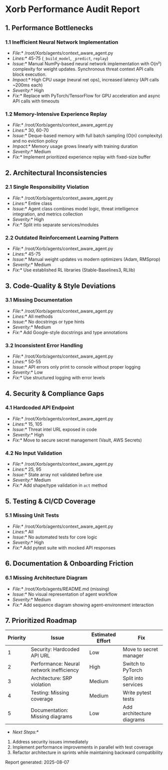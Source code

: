 # Xorb Performance Audit Report

##  1. Performance Bottlenecks

###  1.1 Inefficient Neural Network Implementation
- *File:** /root/Xorb/agents/context_aware_agent.py
- *Lines:** 45-75 (`_build_model`, `_predict`, `replay`)
- *Issue:** Manual NumPy-based neural network implementation with O(n²) complexity for weight updates. Synchronous threat context API calls block execution.
- *Impact:** High CPU usage (neural net ops), increased latency (API calls ~200ms each)
- *Severity:** High
- *Fix:** Replace with PyTorch/TensorFlow for GPU acceleration and async API calls with timeouts

###  1.2 Memory-Intensive Experience Replay
- *File:** /root/Xorb/agents/context_aware_agent.py
- *Lines:** 30, 60-70
- *Issue:** Deque-based memory with full batch sampling (O(n) complexity) and no eviction policy
- *Impact:** Memory usage grows linearly with training duration
- *Severity:** Medium
- *Fix:** Implement prioritized experience replay with fixed-size buffer

##  2. Architectural Inconsistencies

###  2.1 Single Responsibility Violation
- *File:** /root/Xorb/agents/context_aware_agent.py
- *Lines:** Entire class
- *Issue:** Agent class combines model logic, threat intelligence integration, and metrics collection
- *Severity:** High
- *Fix:** Split into separate services/modules

###  2.2 Outdated Reinforcement Learning Pattern
- *File:** /root/Xorb/agents/context_aware_agent.py
- *Lines:** 45-75
- *Issue:** Manual weight updates vs modern optimizers (Adam, RMSprop)
- *Severity:** Medium
- *Fix:** Use established RL libraries (Stable-Baselines3, RLlib)

##  3. Code-Quality & Style Deviations

###  3.1 Missing Documentation
- *File:** /root/Xorb/agents/context_aware_agent.py
- *Lines:** All methods
- *Issue:** No docstrings or type hints
- *Severity:** Medium
- *Fix:** Add Google-style docstrings and type annotations

###  3.2 Inconsistent Error Handling
- *File:** /root/Xorb/agents/context_aware_agent.py
- *Lines:** 50-55
- *Issue:** API errors only print to console without proper logging
- *Severity:** Low
- *Fix:** Use structured logging with error levels

##  4. Security & Compliance Gaps

###  4.1 Hardcoded API Endpoint
- *File:** /root/Xorb/agents/context_aware_agent.py
- *Lines:** 15, 105
- *Issue:** Threat intel URL exposed in code
- *Severity:** High
- *Fix:** Move to secure secret management (Vault, AWS Secrets)

###  4.2 No Input Validation
- *File:** /root/Xorb/agents/context_aware_agent.py
- *Lines:** 25, 95
- *Issue:** State array not validated before use
- *Severity:** Medium
- *Fix:** Add shape/type validation in `act` method

##  5. Testing & CI/CD Coverage

###  5.1 Missing Unit Tests
- *File:** /root/Xorb/agents/context_aware_agent.py
- *Lines:** All
- *Issue:** No automated tests for core logic
- *Severity:** High
- *Fix:** Add pytest suite with mocked API responses

##  6. Documentation & Onboarding Friction

###  6.1 Missing Architecture Diagram
- *File:** /root/Xorb/agents/README.md (missing)
- *Issue:** No visual representation of agent workflow
- *Severity:** Medium
- *Fix:** Add sequence diagram showing agent-environment interaction

##  7. Prioritized Roadmap

| Priority | Issue | Estimated Effort | Fix |
|---------|-------|------------------|-----|
| 1 | Security: Hardcoded API URL | Low | Move to secret manager |
| 2 | Performance: Neural network inefficiency | High | Switch to PyTorch |
| 3 | Architecture: SRP violation | Medium | Split into services |
| 4 | Testing: Missing coverage | Medium | Write pytest tests |
| 5 | Documentation: Missing diagrams | Low | Add architecture diagrams |

- *Next Steps:**
1. Address security issues immediately
2. Implement performance improvements in parallel with test coverage
3. Refactor architecture in sprints while maintaining backward compatibility

Report generated: 2025-08-07